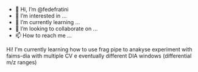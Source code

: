 - 👋 Hi, I’m @fedefratini
- 👀 I’m interested in ...
- 🌱 I’m currently learning ...
- 💞️ I’m looking to collaborate on ...
- 📫 How to reach me ...

<!---
fedefratini/fedefratini is a ✨ special ✨ repository because its `README.md` (this file) appears on your GitHub profile.
You can click the Preview link to take a look at your changes.
--->Hi! I'm currently learning how to use frag pipe to anakyse experiment with faims-dia with multiple CV e eventually different DIA windows (differential m/z ranges)


